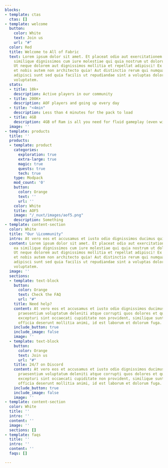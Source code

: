 ```yaml
---
blocks:
- template: ctas
  ctas: []
- template: welcome
  button:
    color: White
    text: Join us
    url: "#"
  color: Red
  title: Welcome to All of Fabric
  text: Lorem ipsum dolor sit amet. Et placeat odio aut exercitationem tempore ea
    similique dignissimos cum iure molestiae qui quia nostrum ut dolorum cupiditate.
    Ut neque dolorem aut dignissimos mollitia et repellat adipisci! Ex nisi possimus
    et nobis autem non architecto quia! Aut distinctio rerum qui numquam eaque et
    adipisci sunt sed quia facilis ut repudiandae sint a voluptas dolor est consectetur
    voluptatem.
  stats:
  - title: 10k+
    description: Active players in our community
  - title: 200K+
    description: AOF players and going up every day
  - title: "<4min"
    description: Less than 4 minutes for the pack to load
  - title: 4GB
    description: 4GB of Ram is all you need for fluid gameplay (even with shaders!)
  image: ''
- template: products
  title: ''
  products:
  - template: product
    categories:
      exploration: true
      extra-large: true
      magic: true
      quests: true
      tech: true
    type: Modpack
    mod_count: '0'
    button:
      color: Orange
      text: ''
      url: ''
    color: White
    title: AOF5
    image: "/_nuxt/images/aof5.png"
    description: Something
- template: content-section
  color: White
  title: "Our \Lcommunity"
  intro: At vero eos et accusamus et iusto odio dignissimos ducimus qui blanditiis
  content: Lorem ipsum dolor sit amet. Et placeat odio aut exercitationem tempore
    ea similique dignissimos cum iure molestiae qui quia nostrum ut dolorum cupiditate.
    Ut neque dolorem aut dignissimos mollitia et repellat adipisci! Ex nisi possimus
    et nobis autem non architecto quia! Aut distinctio rerum qui numquam eaque et
    adipisci sunt sed quia facilis ut repudiandae sint a voluptas dolor est consectetur
    voluptatem.
  image: ''
  sections:
  - template: text-block
    button:
      color: Orange
      text: Check the FAQ
      url: "#"
    title: Need help?
    content: At vero eos et accusamus et iusto odio dignissimos ducimus qui blanditiis
      praesentium voluptatum deleniti atque corrupti quos dolores et quas molestias
      excepturi sint occaecati cupiditate non provident, similique sunt in culpa qui
      officia deserunt mollitia animi, id est laborum et dolorum fuga.
    include_button: true
    include_image: false
    image: ''
  - template: text-block
    button:
      color: Orange
      text: Join us
      url: "#"
    title: 24/7 on Discord
    content: At vero eos et accusamus et iusto odio dignissimos ducimus qui blanditiis
      praesentium voluptatum deleniti atque corrupti quos dolores et quas molestias
      excepturi sint occaecati cupiditate non provident, similique sunt in culpa qui
      officia deserunt mollitia animi, id est laborum et dolorum fuga.
    include_button: true
    include_image: false
    image: ''
- template: content-section
  color: White
  title: ''
  intro: ''
  content: ''
  image: ''
  sections: []
- template: faqs
  title: ''
  intro: ''
  content: ''
  faqs: []

---
```

